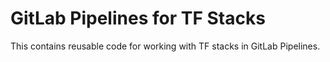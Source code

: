 <!--
SPDX-FileCopyrightText: 2024-present Stuart Ellis <stuart@stuartellis.name>

SPDX-License-Identifier: CC-BY-NC-SA-4.0
-->

# GitLab Pipelines for TF Stacks

This contains reusable code for working with TF stacks in GitLab Pipelines.
